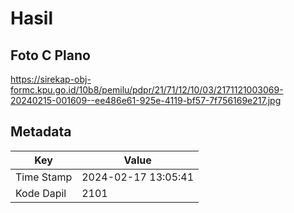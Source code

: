 # Hasil

## Foto C Plano

https://sirekap-obj-formc.kpu.go.id/10b8/pemilu/pdpr/21/71/12/10/03/2171121003069-20240215-001609--ee486e61-925e-4119-bf57-7f756169e217.jpg


## Metadata

| Key        | Value               |
| ---------- | ------------------- |
| Time Stamp | 2024-02-17 13:05:41 |
| Kode Dapil | 2101                |




